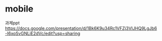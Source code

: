 # mobile
과제ppt
https://docs.google.com/presentation/d/1Bk6K9u34Rc1VFZj3VIJHQ9LgJb6-I6xoSvGNLiE2dVc/edit?usp=sharing
